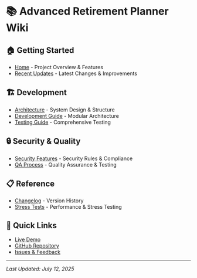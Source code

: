 # 📚 Advanced Retirement Planner Wiki

## 🏠 **Getting Started**
- [Home](Home) - Project Overview & Features
- [Recent Updates](Recent-Updates) - Latest Changes & Improvements

## 🏗️ **Development**
- [Architecture](Architecture) - System Design & Structure  
- [Development Guide](Development-Guide) - Modular Architecture
- [Testing Guide](Testing-Guide) - Comprehensive Testing

## 🔒 **Security & Quality**
- [Security Features](Security-Features) - Security Rules & Compliance
- [QA Process](QA-Process) - Quality Assurance & Testing

## 📋 **Reference**
- [Changelog](Changelog) - Version History
- [Stress Tests](Stress-Tests) - Performance & Stress Testing

## 🔗 **Quick Links**
- [Live Demo](https://ypollak2.github.io/advanced-retirement-planner)
- [GitHub Repository](https://github.com/ypollak2/advanced-retirement-planner)
- [Issues & Feedback](https://github.com/ypollak2/advanced-retirement-planner/issues)

---
*Last Updated: July 12, 2025*